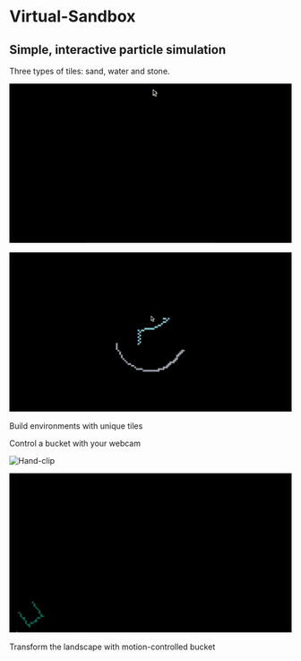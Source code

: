 # Virtual-Sandbox

## Simple, interactive particle simulation

Three types of tiles: sand, water and stone.

![Sand](./Assets/Sandgif1.gif) 

![Water](./Assets/Watergif1.gif)

Build environments with unique tiles

Control a bucket with your webcam

![Hand-clip](./Assets/hand-clip.gif) 

![Bucket-clip](./Assets/bucket-clip.gif)

Transform the landscape with motion-controlled bucket
